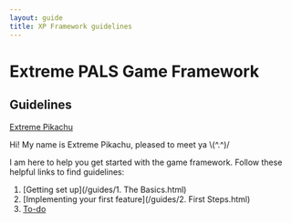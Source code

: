 ```yaml
---
layout: guide
title: XP Framework guidelines
---
```

# Extreme PALS Game Framework

## Guidelines

[Extreme Pikachu][xpikachu-image]

Hi! My name is Extreme Pikachu, pleased to meet ya \\(^.^)/

I am here to help you get started with the game framework.
Follow these helpful links to find guidelines:

1. [Getting set up](/guides/1. The Basics.html)
2. [Implementing your first feature](/guides/2. First Steps.html)
3. [To-do](to-do)

[xpikachu-image]: /assets/pikachu-cloud.svg